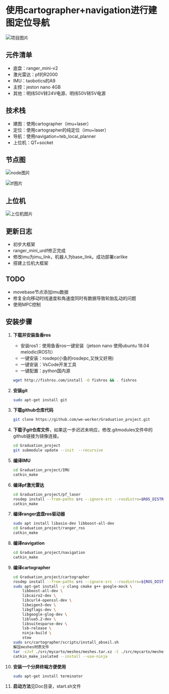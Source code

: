 # 使用cartographer+navigation进行建图定位导航

![项目图片](./Doc/ranger_mode.png)

## 元件清单

- 底盘：ranger_mini-v2
- 激光雷达：pf的R2000
- IMU：taobotics的A9
- 主控：jeston nano 4GB
- 其他：明纬50V转24V电源、明纬50V转5V电源

## 技术栈

- 建图：使用cartographer（imu+laser）
- 定位：使用cartographer的纯定位（imu+laser）
- 导航：使用navigation+teb_local_planner
- 上位机：QT+socket

## 节点图

![node图片](./Doc/ros_node_graph.png)

![tf图片](./Doc/ros_tf_graph.png)

## 上位机

![上位机图片](./QT-host-controller/Doc/效果展示.png)

## 更新日志

- 初步大框架
- ranger_mini_urdf修正完成
- 修改imu为imu_link，机器人为base_link。成功部署carlike
- 搭建上位机大框架

## TODO
- movebase节点添加imu数据
- 修复全向移动时线速度和角速度同时有数据导致轮胎乱动的问题
- 使用MPC控制





## 安装步骤


1. **下载并安装鱼香ros**
   - 安装ros1：使用鱼香ros一键安装（jetson nano 使用ubuntu 18.04 melodic(ROS1)）
   - 一键安装：rosdep(小鱼的rosdepc,又快又好用)
   - 一键安装：VsCode开发工具
   - 一键配置：python国内源
    ```bash
    wget http://fishros.com/install -O fishros && . fishros
    ```

2. **安装git**
    ```bash
    sudo apt-get install git
    ```

3. **下载github仓库代码**
    ```bash
    git clone https://github.com/we-worker/Graduation_project.git
    ```

4. **下载子git仓库文件**，如果这一步迟迟未响应，修改.gitmodules文件中的github链接为镜像连接。
    ```bash
    cd Graduation_project
    git submodule update --init  --recursive
    ```

5. **编译IMU**
    ```bash
    cd Graduation_project/IMU
    catkin_make
    ```

6. **编译pf激光雷达**
    ```bash
    cd Graduation_project/pf_laser
    rosdep install --from-paths src --ignore-src --rosdistro=$ROS_DISTRO -y
    catkin_make
    ```

7. **编译ranger底盘ros驱动器**
    ```bash
    sudo apt install libasio-dev libboost-all-dev
    cd Graduation_project/ranger_ros
    catkin_make
    ```

8. **编译navigation**
    ```bash
    cd Graduation_project/navigation
    catkin_make
    ```

9.  **编译cartographer**
    ```bash
    cd Graduation_project/cartographer
    rosdep install --from-paths src --ignore-src --rosdistro=${ROS_DISTRO} -y
    sudo apt-get install -y clang cmake g++ google-mock \
        libboost-all-dev \
        libcairo2-dev \
        libcurl4-openssl-dev \
        libeigen3-dev \
        libgflags-dev \
        libgoogle-glog-dev \
        liblua5.2-dev \
        libsuitesparse-dev \
        lsb-release \
        ninja-build \
        stow
    sudo src/cartographer/scripts/install_abseil.sh
    解压meshes材质文件
    tar -xJvf ./src/mycarto/meshes/meshes.tar.xz -C ./src/mycarto/meshes/
    catkin_make_isolated --install --use-ninja
    ```

10. **安装一个分屏终端方便使用**
    ```bash
    sudo apt-get install terminator
    ```

11. **启动方法**见Doc目录，start.sh文件
